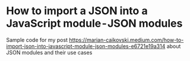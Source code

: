 # How to import a JSON into a JavaScript module - JSON modules

Sample code for my post https://marian-caikovski.medium.com/how-to-import-json-into-javascript-module-json-modules-e6721e19a314 about JSON modules and their use cases
